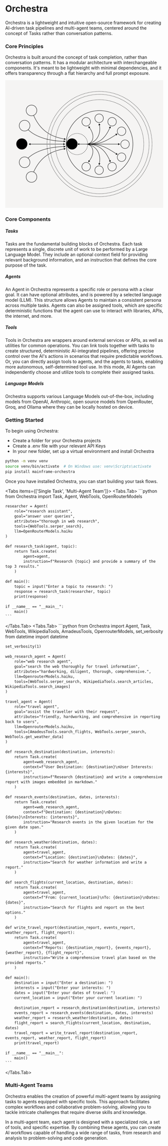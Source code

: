 
# Orchestra

Orchestra is a lightweight and intuitive open-source framework for creating AI-driven task pipelines and multi-agent teams, centered around the concept of Tasks rather than conversation patterns.

### Core Principles

Orchestra is built around the concept of task completion, rather than conversation patterns. It has a modular architecture with interchangeable components. It's meant to be lightweight with minimal dependencies, and it offers transparency through a flat hierarchy and full prompt exposure.

<img src="../static/orchestrator.png" alt="Orchestra Orchestrator" />

### Core Components

##### Tasks

Tasks are the fundamental building blocks of Orchestra. Each task represents a single, discrete unit of work to be performed by a Large Language Model. They include an optional context field for providing relevant background information, and an instruction that defines the core purpose of the task.

##### Agents

An Agent in Orchestra represents a specific role or persona with a clear goal. It can have optional attributes, and is powered by a selected language model (LLM). This structure allows Agents to maintain a consistent persona across multiple tasks. Agents can also be assigned tools, which are specific deterministic functions that the agent can use to interact with libraries, APIs, the internet, and more. 

##### Tools

Tools in Orchestra are wrappers around external services or APIs, as well as utilities for common operations. You can link tools together with tasks to create structured, deterministic AI-integrated pipelines, offering precise control over the AI's actions in scenarios that require predictable workflows. Or, you can directly assign tools to agents, and the agents to tasks, enabling more autonomous, self-determined tool use. In this mode, AI Agents can independently choose and utilize tools to complete their assigned tasks.

##### Language Models

Orchestra supports various Language Models out-of-the-box, including models from OpenAI, Anthropic, open source models from OpenRouter, Groq, and Ollama where they can be locally hosted on device. 

### Getting Started

To begin using Orchestra:

- Create a folder for your Orchestra projects
- Create a .env file with your relevant API Keys
- In your new folder, set up a virtual environment and install Orchestra

```bash
python -m venv venv
source venv/bin/activate  # On Windows use: venv\Scripts\activate
pip install mainframe-orchestra
```

Once you have installed Orchestra, you can start building your task flows.

<Tabs items={['Single Task', 'Multi-Agent Team']}>
  <Tabs.Tab>
    ```python
    from Orchestra import Task, Agent, WebTools, OpenRouterModels

    researcher = Agent(
        role="research assistant",
        goal="answer user queries",
        attributes="thorough in web research",
        tools={WebTools.serper_search},
        llm=OpenRouterModels.haiku
    )

    def research_task(agent, topic):
        return Task.create(
            agent=agent,
            instruction=f"Research {topic} and provide a summary of the top 3 results."
        )

    def main():
        topic = input("Enter a topic to research: ")
        response = research_task(researcher, topic)
        print(response)

    if __name__ == "__main__":
        main()
    ```
  </Tabs.Tab>
  <Tabs.Tab>
    ```python
    from Orchestra import Agent, Task, WebTools, WikipediaTools, AmadeusTools, OpenrouterModels, set_verbosity
    from datetime import datetime

    set_verbosity(1)

    web_research_agent = Agent(
        role="web research agent",
        goal="search the web thoroughly for travel information",
        attributes="hardworking, diligent, thorough, comprehensive.",
        llm=OpenrouterModels.haiku,
        tools=[WebTools.serper_search, WikipediaTools.search_articles, WikipediaTools.search_images]
    )

    travel_agent = Agent(
        role="travel agent",
        goal="assist the traveller with their request",
        attributes="friendly, hardworking, and comprehensive in reporting back to users",
        llm=OpenrouterModels.haiku,
        tools=[AmadeusTools.search_flights, WebTools.serper_search, WebTools.get_weather_data]
    )

    def research_destination(destination, interests):
        return Task.create(
            agent=web_research_agent,
            context=f"User Destination: {destination}\nUser Interests: {interests}",
            instruction=f"Research {destination} and write a comprehensive report with images embedded in markdown."
        )

    def research_events(destination, dates, interests):
        return Task.create(
            agent=web_research_agent,
            context=f"Destination: {destination}\nDates: {dates}\nInterests: {interests}",
            instruction="Research events in the given location for the given date span."
        )

    def research_weather(destination, dates):
        return Task.create(
            agent=travel_agent,
            context=f"Location: {destination}\nDates: {dates}",
            instruction="Search for weather information and write a report."
        )

    def search_flights(current_location, destination, dates):
        return Task.create(
            agent=travel_agent,
            context=f"From: {current_location}\nTo: {destination}\nDates: {dates}",
            instruction="Search for flights and report on the best options."
        )

    def write_travel_report(destination_report, events_report, weather_report, flight_report):
        return Task.create(
            agent=travel_agent,
            context=f"Reports: {destination_report}, {events_report}, {weather_report}, {flight_report}",
            instruction="Write a comprehensive travel plan based on the provided reports."
        )

    def main():
        destination = input("Enter a destination: ")
        interests = input("Enter your interests: ")
        dates = input("Enter your dates of travel: ")
        current_location = input("Enter your current location: ")

        destination_report = research_destination(destination, interests)
        events_report = research_events(destination, dates, interests)
        weather_report = research_weather(destination, dates)
        flight_report = search_flights(current_location, destination, dates)
        travel_report = write_travel_report(destination_report, events_report, weather_report, flight_report)
        print(travel_report)

    if __name__ == "__main__":
        main()
    ```
  </Tabs.Tab>
</Tabs>

### Multi-Agent Teams

Orchestra enables the creation of powerful multi-agent teams by assigning tasks to agents equipped with specific tools. This approach facilitates complex workflows and collaborative problem-solving, allowing you to tackle intricate challenges that require diverse skills and knowledge.

In a multi-agent team, each agent is designed with a specialized role, a set of tools, and specific expertise. By combining these agents, you can create AI workflows capable of handling a wide range of tasks, from research and analysis to problem-solving and code generation.


